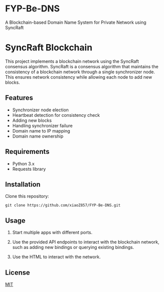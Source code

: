 # FYP-Be-DNS
A Blockchain-based Domain Name System for Private Network using SyncRaft

# SyncRaft Blockchain

This project implements a blockchain network using the SyncRaft consensus algorithm. SyncRaft is a consensus algorithm that maintains the consistency of a blockchain network through a single synchronizer node. This ensures network consistency while allowing each node to add new blocks.

## Features

- Synchronizer node election
- Heartbeat detection for consistency check
- Adding new blocks
- Handling synchronizer failure
- Domain name to IP mapping
- Domain name ownership

## Requirements

- Python 3.x
- Requests library

## Installation

Clone this repository:

```git bash
git clone https://github.com/xiaoZ857/FYP-Be-DNS.git
```

## Usage

1. Start multiple apps with different ports.

2. Use the provided API endpoints to interact with the blockchain network, such as adding new bindings or querying existing bindings.

3. Use the HTML to interact with the network.


## License

[MIT](https://choosealicense.com/licenses/mit/)
